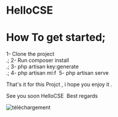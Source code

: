 # HelloCSE

# How To get started;
  1- Clone the project <br>.;
  2- Run composer install <br>.;
  3- php artisan key:generate <br>.;
  4- php artisan mi:f&nbsp;
  5- php artisan serve&nbsp;
  
That's it for this Projct , i hope you enjoy it .&nbsp;

See you soon HelloCSE&nbsp;
Best regards&nbsp;

![téléchargement](https://user-images.githubusercontent.com/64472285/116805424-d2e10000-ab26-11eb-8c0a-884b99880466.png)
